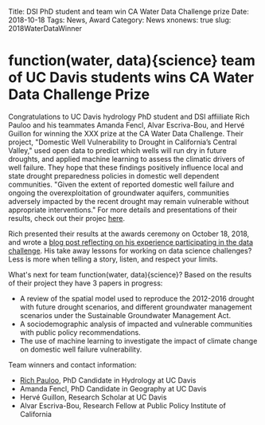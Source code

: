 Title: DSI PhD student and team win CA Water Data Challenge prize
Date: 2018-10-18
Tags: News, Award
Category: News
xnonews: true
slug: 2018WaterDataWinner

# function(water, data){science}  team of UC Davis students wins CA Water Data Challenge Prize

Congratulations to UC Davis hydrology PhD student and DSI affiiliate Rich Pauloo and his teammates Amanda Fencl, Alvar Escriva-Bou, and Hervé Guillon for winning the XXX prize at the CA Water Data Challenge. Their project, "Domestic Well Vulnerability to Drought in California’s Central Valley," used open data to predict which wells will run dry in future droughts, and applied machine learning to assess the climatic drivers of well failure. They hope that these findings positively influence local and state drought preparedness policies in domestic well dependent communities. "Given the extent of reported domestic well failure and ongoing the overexploitation of groundwater aquifers, communities adversely impacted by the recent drought may remain vulnerable without appropriate interventions." For more details and presentations of their results, check out their projec [here](https://richpauloo.github.io/flexdash.html). 

Rich presented their results at the awards ceremony on October 18, 2018, and wrote a [blog post reflecting on his experience participating in the data challenge](https://richpauloo.github.io/2018-10-11-Reflections-on-the-California-Water-Data-Challenge/.). His take away lessons for working on data science challenges? Less is more when telling a story, listen, and respect your limits.

What's next for team function(water, data){science}? Based on the results of their project they have 3 papers in progress:

* A review of the spatial model used to reproduce the 2012-2016 drought with future drought scenarios, and different groundwater management scenarios under the Sustainable Groundwater Management Act.
* A sociodemographic analysis of impacted and vulnerable communities with public policy recommendations.
* The use of machine learning to investigate the impact of climate change on domestic well failure vulnerability.

Team winners and contact information:

* [Rich Pauloo](mailto:rpauloo@ucdavis.edu), PhD Candidate in Hydrology at UC Davis
* Amanda Fencl, PhD Candidate in Geography at UC Davis
* Hervé Guillon, Research Scholar at UC Davis
* Alvar Escriva-Bou, Research Fellow at Public Policy Institute of California
